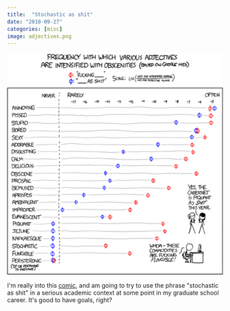 ```yaml
---
title:  "Stochastic as shit" 
date: "2010-09-27"
categories: [misc]
image: adjectives.png
---
```

![xkcd](adjectives.png)

I'm really into this [comic](http://www.xkcd.com/798/), and am going to try to use the phrase "stochastic as shit" in a serious academic context at some point in my graduate school career. It's good to have goals, right?

